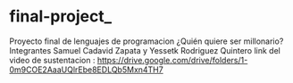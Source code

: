 # final-project_
Proyecto final de lenguajes de programacion ¿Quién quiere ser millonario?
Integrantes Samuel Cadavid Zapata y Yessetk Rodriguez Quintero 
link del video de sustentacion : https://drive.google.com/drive/folders/1-0m9COE2AaaUQlrEbe8EDLQb5Mxn4TH7

